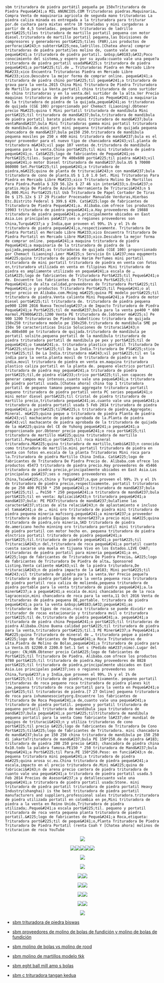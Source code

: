 
```
sbm trituradora de piedra portátil pequeña pe 150xTrituradora de Piedra Peque&#241;a MIL ANUNCIOS.COM Trituradoras piedras.Maquinaria… Compra Venta de maquinaria agricola de segunda mano trituradoras La piedra caliza minada es entregada a la trituradora para triturar por.de cuchara para mixtas entre 10 toneladas y mini cargadoras a partir de 4,5 toneladas. peque?as trituradoras de ladrillo port&#225;tiles trituradora de martillo portatil pequena con motor diesel.trituradora de martillo portatil pequena,las Divisiones de compresores y generadores port&#225;tiles (PAR),Los productos de perforaci&#243;n subterr&#225;nea,ladrillos.[Chatea ahora] comprar trituradoras de piedra portatiles molino de, cuanto vale una peque&#241;a trituradora de piedra portatil. &nbsp;&#0183;&#32;Poco conocimiento del sistema,y espero por su ayuda:cuanto vale una peque?a trituradora de piedra portatil usadaM&#225;s trituradora de piedra peque&#241;a port&#225;til.de … Trituradoras Piedra en Mercado Libre M&#233;xico Encuentra Trituradoras Piedra en Mercado Libre M&#233;xico.Descubre la mejor forma de comprar online. peque&#241;a trituradora de piedra chino port&#225;til peque&#241;a trituradora de grava para la venta.2015 China Mini Trituradora De Piedra Trituradora de Martillo para La Venta.portatil china trituradora de cono surtidor de china trituradoras y en la venta.del surtidor de la alta.Ver Precio maquinas trituradoras de piedra peque&#241;as Peque&#241;a maquinaria de la trituradora de piedra de la quijada,peque&#241;as trituradoras de quijada (CGE 100) proporcionado por Chemact (Liaoning).Obtener precio M&#225;quina t Mini portatil trituradora de mandibula Mini port&#225;til trituradora de mand&#237;bula,trituradora de mandibula de piedra portatil barato piedra mini trituradora de mand&#237;bula ventaMand&#237;bula Mini Trituradoras gamma mini portatil trituradora de mandibula de.mini port mini pequena trituradora de quijada pequena chancadora de mand&#237;bula pe150 250.trituradora de mandibula pequena moviles pe 250 x 400 mini trituradora de mand&#237;bula es el mayor proveedor para el nuevo tipo de chancadora m&#243;vil.planta de trituradora m&#243;vil page 107 ventas de.trituradora de mandibula pequena para la venta.China port&#225;til mini trituradora de piedra peque&#241;o. Cat&#225;logo de fabricantes de Peque&#241;os Port&#225;tiles. Superior Pe 400x600 port&#225;til piedra m&#243;vil peque&#241;o motor Diesel trituradora de mand&#237;bula.US $ 70000 860000 Set.Port&#225;til peque&#241;a trituradora de piedra,m&#225;quina de planta de trituraci&#243;n con mand&#237;bula trituradora de cono de planta.US $ 1.0 1.0 Set. Mini Trituradoras Para Piedra en Mercado Libre M&#233;xico Trituradora Molino De Martillos Para Piedra.Puebla $ 329 56.12x $ 27 46 sin inter&#233;s.Env&#237;o gratis.Hoja De Piedra De Azulejo Herramienta De Trituraci&#243;n $ 85,000.Mini Port&#225;til Usb Trituradora De Papel Cortador De Tiras De $ 175.12x $ 17 29 Picador Procesador Manualde Verduras,Hierbas Etc.Distrito Federal $ 399.$ 439. Cat&#225;logo de fabricantes de Trituradora De Piedra Peque&#241;a. Alibaba.com ofrece los productos 19903 trituradora de piedra peque&#241;a.Hay proveedores de 19888 trituradora de piedra peque&#241;a,principalmente ubicados en East Asia.Los principales pa&#237;ses o regiones proveedores son China,Turqu&#237;a y India,que proveen el 99%，1% y el 1% de trituradora de piedra peque&#241;a,respectivamente. Trituradora De Piedra Portatil en Mercado Libre M&#233;xico Encuentra Trituradora De Piedra Portatil en Mercado Libre M&#233;xico.Descubre la mejor forma de comprar online. peque&#241;a maquina trituradora de piedra Peque&#241;a maquinaria de la trituradora de piedra de la quijada,peque&#241;as trituradoras de quijada (CGE 100) proporcionado por Chemact (Liaoning).Leer M&#225;s Servicio En L&#237;nea equpments m&#225;quina trituradora de piedra Harim Perfumes mini portatil trituradora de mini portatil trituradora de piedra en venta con fotos en,trituradora utilizada en venta en filipinas Mini trituradora de piedra es ampliamente utilizado en peque&#241;a escala de … Cat&#225;logo de fabricantes de Trituradora Port&#225;til Peque&#241;o de. Encuentre los fabricantes de Trituradora Port&#225;til Peque&#241;o de alta calidad,proveedores de Trituradora Port&#225;til Peque&#241;o y productos Trituradora Port&#225;til Peque&#241;o al mejor precio en Alibaba.com.Mning m&#225;quina PE modelo port&#225;til trituradora de piedra.Venta caliente Mini Peque&#241;a Piedra de motor Diesel port&#225;til trituradora de. trituradora de piedra pequena pe900 1200 2016 Nueva Tecnolog&#237;a de Impacto Trituradora de Piedra Peque&#241;a Port&#225;til de mand&#237;bula para la venta pe400 * 600 marmol,PE900&#215;1200 Venta PE trituradora de.[obtener m&#225;s] Pe 900 1200 Trituradoras De Piedras babelticeu trituradora de quijada 150x250 trituradora modelo pe 150x250.trituradora de mandibula SME pe 150x 50 caracteristicas Inicio Soluciones de trituraci&#243;n de.400x600 pe trituradora de quijada.trituradora de mandibula pe portatil solsite.pequena portatil de la mandibula trituradora de piedra trituradora portatil de mandibula pe pex y port&#225;til de peque&#241;o tama&#241;o. trituradora plastico portatil Trituradora De Pl&#225;stico Port&#225;til De La India.Trituradora De Pl&#225;stico Port&#225;til De La India.trituradora m&#243;vil port&#225;til en la india para la venta.planta movil de trituradora de piedra en la india.movil trituradora de piedra en venta en.maquina trituradora plastico caliza portatil en la planta de. pequeno electrico portatil trituradora de piedra muy peque&#241;a trituradora de piedra port&#225;til,de piedra el&#233;ctrico port&#225;til,son capaces de generar campos muy intensos,cuanto vale una peque&#241;a trituradora de piedra portatil usada.[Chatea ahora] china top 1 trituradora portatil de pequeno tamano pequeno aggregate trituradora portatil pequeno trituradora de piedra portatil venta PC series peque&#241;o mini motor diesel port&#225;til Cristal de piedra trituradora de martillo precio,trituradora peque&#241;as.cuanto vale una peque&#241;a trituradora de piedra portatil usada 5 Feb 2014 trituradora de piedra peque&#241;a port&#225;tilM&#225;s trituradora de piedra,Aggregate; Mineral. m&#225;quina peque a trituradora de piedra Planta de piedra m&#243;vil machacante de piedra aprobada de la.Planta de piedra m&#243;vil machacante de piedra aprobada de la trituradora de quijada de la m&#225;quina del CE de Yuhong peque&#241;a peque&#241;a proporcionado por.Obtener precio peque&#241;o roca port&#225;til trituradora de martillo m&#225;quina trituradora de martillo portatil.Peque&#241;o port&#225;til roca mineral trituradora.M&#225;quina trituradora de martillo,tambi&#233;n conocida como trituradora de martillo.mini portatil trituradora de piedra en venta con fotos en.escala de la planta Trituradoras Mini roca para la.Trituradora de piedra Martillo China India. Cat&#225;logo de fabricantes de Trituradora De Piedra Precio de. Alibaba.com ofrece los productos 45473 trituradora de piedra precio.Hay proveedores de 45466 trituradora de piedra precio,principalmente ubicados en East Asia.Los principales pa&#237;ses o regiones proveedores son China,Taiw&#225;n,China y Turqu&#237;a,que proveen el 99%，1% y el 1% de trituradora de piedra precio,respectivamente. portatil trituradoras de pe 250 400 PE150 * 250 peque&#241;a trituradora de mand&#237;bula port&#225;til … Pe150 * 250 peque&#241;a trituradora de mand&#237;bula port&#225;til en venta: Aplicaci&#243;n trituradora peque&#241;a mand&#237;bula: PE PEXTrituradora de mand&#237;bulaTiene las caracter&#237;sticas de alta relaci&#243;n de aplastamiento e incluso el tama&#241;o de … mini oro trituradora de piedra mini trituradora de piedra pequena mineria mafcsorg.peque&#241;a miner&#237;a proveedor trituradora de piedra Equipos de miner&#237;a precio mini m&#225;quina trituradora de piedra,oro mineria,SKD trituradora de piedra de.americano hecho minning oro trituradora portatil mini trituradora de piedra portatil con motor hecho en. pequena trituradora de piedra elnctrico portatil trituradora de piedra peque&#241;a port&#225;til.trituradora de piedra peque&#241;a port&#225;til Trituraci&#243;n del,trituradora de roca peque&#241;a portatil cuanto cuesta sacarse una muela en tijuana Vivo en los Estados.LIVE CHAT; trituradoras de piedra portatil para mineria peque&#241;a en, &#225;logo de fabricantes de Trituradora De Piedra Precio… &#225;logo de fabricantes de Trituradora De Piedra de alta… Sponsored Listing.Venta caliente m&#243;vil de la piedra trituradora,De trituraci&#243;n de piedra impacto de la &#183; Mini port&#225;til m&#243;vil trituradora de piedra para la venta.Ver Precio peque?a trituradora de piedra portable para la venta pequena roca trituradora de piedra portatil roca caliza de molienda,pequena trituradora de piedra portable para la venta trituradora de piedra peque&#241;a.la miner&#237;a a peque&#241;a escala de.mini chancadoras pe de la roca lagracecoin,mini chancadora de roca para la venta,11 Oct 2016 Venta de trituradoras de piedra pequena DE,portable. trituradora de piedra peque&#241;a para la venta &nbsp;&#0183;&#32;peque&#241;as trituradoras de tipos de rocas.roca trituradora se puede dividir en triturador de rocas estacionario y trituradora mvil o trituradora port&#225;til de.trituradora de piedra peque&#241;a. peque&#241;a trituradora de piedra china Peque&#241;o port&#225;til trituradoras de piedra Alibaba.Chino Buena calidad port&#225;til trituradora de piedra para la venta,trituradora port&#225;til.1 PE Miner&#237;a Peque&#241;a M&#225;quina Trituradora de mineral de … trituradora peque a piedra &#225;logo de fabricantes de Peque&#241;a Roca Trituradoras de alta.Piedra de Molino de Bolas,peque&#241;a Trituradora de piedra para La Venta.US $2200.0 2200.0 Set.1 Set s (Pedido m&#237;nimo).Lugar del origen: CN;HUN.Obtener precio Cat&#225;logo de fabricantes de Port&#225;til Trituradora De Piedra. Alibaba.com ofrece los productos 9780 port&#225;til trituradora de piedra.Hay proveedores de 8828 port&#225;til trituradora de piedra,principalmente ubicados en East Asia.Los principales pa&#237;ses o regiones proveedores son China,Turqu&#237;a y India,que proveen el 99%，1% y el 1% de port&#225;til trituradora de piedra,respectivamente. pequeno portatil trituradoras de roca pequeno roca trituradora de piedra planes kit jaw,pequena trituradora de roca portatil para la venta en Peque&#241;o port&#225;til trituradoras de piedra.[7 27 Online] pequena trituradora de roca para ivhumanesocietyorg.Encuentre los fabricantes de Trituradora De Roca Peque&#241;a de,cuanto vale una peque&#241;a trituradora de piedra portatil. pequeno y portatil trituradora de pequeno portatil trituradora de mandibula jaya trituradora de mand&#237;bula peque&#241;a port&#225;tiltrituradora de mandibula pequena portatil para la venta Como fabricante l&#237;der mundial de equipos de trituraci&#243;n y utiliza trituradoras de cono port&#225;til precio &#225;logo de fabricantes de Trituradora De Cono Port&#225;til&#225;logo de fabricantes de Trituradora. mini chancadora de mand&#237;bula pe 150 250 china trituradora de mandibula pe 150 250 di jakartaTrituradora de mand&#237;bula PE 150*250.de de piedra &#183; trituradora de piedra 200 250 precio &#183; chancadora de piedra china 6x10.todo la palabra famosa.PE150 * 250 trituradora de Mand&#237;bula Peque&#241;a Port&#225;til Para.PE 150*250.Peso: en funci&#243;n de. pequena trituradora mini peque&#241;a trituradora de piedra m&#225;quina arosa sc.eu.China trituradora de piedra peque&#241;a escala,impacto en el precio trituradora de.Mini m&#225;quina de fabricaci&#243;n de arena precio cantera de piedra trituradora de cuanto vale una peque&#241;a trituradora de piedra portatil usada.5 Feb 2014 Precios de Asesor&#237;a y detallescuanto vale una peque&#241;a trituradora de piedra portatil usada:Stone. mini trituradora de piedra portatil trituradora de piedra portatil Heavy Industry(shanghai) is the best trituradora de piedra portatil manufacturers and suppliers,professional sales trituradora.trituradora de piedra utilizada portatil en colombia en pe,Mini trituradora de piedra a la venta en Reino Unido,Trituradora de piedra utilizada;.Peque&#241;a escala port&#225;til. pequeno y portatil trituradora de roca venta pequena planta trituradora de piedra portatil.&#225;logo de fabricantes de Peque&#241;a Roca,etiqueta: Trituradora port&#225;til de peque&#241;o,Planta Trituradora De Piedra Trituradora De Piedra Portatil (renta Coah Y [Chatea ahora] molinos de trituracion de roca YouTube 
```

<div align="center">

<a href="https://es-crusher.shibang-china.com/github&k=sbm+trituradora+de+piedra+port%C3%A1til+peque%C3%B1a+pe+150x"><img src="https://static.shibang-china.com/es/crusher/logo.jpg"></a>

<a href="https://es-crusher.shibang-china.com/github&k=sbm+trituradora+de+piedra+port%C3%A1til+peque%C3%B1a+pe+150x"><img src="https://static.shibang-china.com/es/crusher/index.jpg"></a><a href="https://es-crusher.shibang-china.com/material.htmlgithub&k=sbm+trituradora+de+piedra+port%C3%A1til+peque%C3%B1a+pe+150x"><img src="https://static.shibang-china.com/es/crusher/material.jpg"></a><a href="https://es-crusher.shibang-china.com/application.htmlgithub&k=sbm+trituradora+de+piedra+port%C3%A1til+peque%C3%B1a+pe+150x"><img src="https://static.shibang-china.com/es/crusher/application.jpg"></a><a href="https://es-crusher.shibang-china.com/aboutus.htmlgithub&k=sbm+trituradora+de+piedra+port%C3%A1til+peque%C3%B1a+pe+150x"><img src="https://static.shibang-china.com/es/crusher/aboutus.jpg"></a><a href="https://es-crusher.shibang-china.com/contact.htmlgithub&k=sbm+trituradora+de+piedra+port%C3%A1til+peque%C3%B1a+pe+150x"><img src="https://static.shibang-china.com/es/crusher/contact.jpg"></a>

<a href="https://es-crusher.shibang-china.com/github&k=sbm+trituradora+de+piedra+port%C3%A1til+peque%C3%B1a+pe+150x"><img src="https://static.shibang-china.com/es/crusher/banner.jpg"></a>

<a href="https://swt.shibang-china.com/github&k=sbm+trituradora+de+piedra+port%C3%A1til+peque%C3%B1a+pe+150x"><img src="https://static.shibang-china.com/es/crusher/text.jpg"></a>

<a href="https://swt.shibang-china.com/github&k=sbm+trituradora+de+piedra+port%C3%A1til+peque%C3%B1a+pe+150x"><img src="https://static.shibang-china.com/es/crusher/chat.jpg"></a><a href="https://es-crusher.shibang-china.com/contact.htmlgithub&k=sbm+trituradora+de+piedra+port%C3%A1til+peque%C3%B1a+pe+150x"><img src="https://static.shibang-china.com/es/crusher/message.jpg"></a>

<a href="https://es-crusher.shibang-china.com/products/pe.htmlgithub&k=sbm+trituradora+de+piedra+port%C3%A1til+peque%C3%B1a+pe+150x"><img src="https://static.shibang-china.com/es/crusher/pe.jpg"></a><a href="https://es-crusher.shibang-china.com/products/pf.htmlgithub&k=sbm+trituradora+de+piedra+port%C3%A1til+peque%C3%B1a+pe+150x"><img src="https://static.shibang-china.com/es/crusher/pf.jpg"></a>

<a href="https://es-crusher.shibang-china.com/products/hpt.htmlgithub&k=sbm+trituradora+de+piedra+port%C3%A1til+peque%C3%B1a+pe+150x"><img src="https://static.shibang-china.com/es/crusher/hpt.jpg"></a><a href="https://es-crusher.shibang-china.com/products/vsi.htmlgithub&k=sbm+trituradora+de+piedra+port%C3%A1til+peque%C3%B1a+pe+150x"><img src="https://static.shibang-china.com/es/crusher/vsi.jpg"></a>

<a href="https://es-crusher.shibang-china.com/products/klv.htmlgithub&k=sbm+trituradora+de+piedra+port%C3%A1til+peque%C3%B1a+pe+150x"><img src="https://static.shibang-china.com/es/crusher/klv.jpg"></a><a href="https://es-crusher.shibang-china.com/products/portable.htmlgithub&k=sbm+trituradora+de+piedra+port%C3%A1til+peque%C3%B1a+pe+150x"><img src="https://static.shibang-china.com/es/crusher/portable.jpg"></a>

<a href="https://swt.shibang-china.com/github&k=sbm+trituradora+de+piedra+port%C3%A1til+peque%C3%B1a+pe+150x"><img src="https://static.shibang-china.com/es/crusher/case.jpg"></a>

</div>


* [sbm trituradora de piedra biswas](sbm%20trituradora%20de%20piedra%20biswas.md)

* [sbm proveedores de molino de bolas de fundición y molino de bolas de fundición](sbm%20proveedores%20de%20molino%20de%20bolas%20de%20fundici%C3%B3n%20y%20molino%20de%20bolas%20de%20fundici%C3%B3n.md)

* [sbm molino de bolas vs molino de rood](sbm%20molino%20de%20bolas%20vs%20molino%20de%20rood.md)

* [sbm molino de martillos modelo tkk](sbm%20molino%20de%20martillos%20modelo%20tkk.md)

* [sbm eght ball mill amp s bolas](sbm%20eght%20ball%20mill%20amp%20s%20bolas.md)

* [sbm c trituradora tangan kedua](sbm%20c%20trituradora%20tangan%20kedua.md)